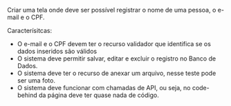 Criar uma tela onde deve ser possível registrar o nome de uma pessoa, o e-mail e o CPF.
 
Caracterísitcas:
* O e-mail e o CPF devem ter o recurso validador que identifica se os dados inseridos são válidos
* O sistema deve permitir salvar, editar e excluir o registro no Banco de Dados.
* O sistema deve ter o recurso de anexar um arquivo, nesse teste pode ser uma foto.
* O sistema deve funcionar com chamadas de API, ou seja, no code-behind da página deve ter quase nada de código.
